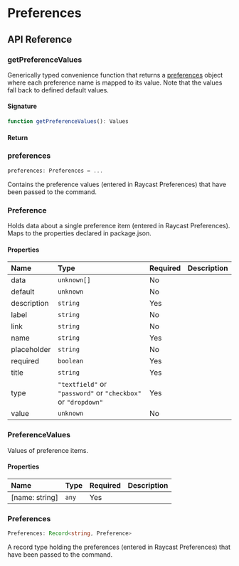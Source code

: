 # Preferences

## API Reference

### getPreferenceValues

Generically typed convenience function that returns a [preferences](../preferences.md#preferences) object where each preference name is mapped to its value.
Note that the values fall back to defined default values.

#### Signature

```typescript
function getPreferenceValues(): Values
```

#### Return



### preferences

```typescript
preferences: Preferences = ...
```

Contains the preference values (entered in Raycast Preferences) that have been passed to the command.

### Preference

Holds data about a single preference item (entered in Raycast Preferences).
Maps to the properties declared in package.json.

#### Properties

| Name | Type | Required | Description |
| :--- | :--- | :--- | :--- |
| data | `unknown[]` | No |  |
| default | `unknown` | No |  |
| description | `string` | Yes |  |
| label | `string` | No |  |
| link | `string` | No |  |
| name | `string` | Yes |  |
| placeholder | `string` | No |  |
| required | `boolean` | Yes |  |
| title | `string` | Yes |  |
| type | `"textfield"` or `"password"` or `"checkbox"` or `"dropdown"` | Yes |  |
| value | `unknown` | No |  |

### PreferenceValues

Values of preference items.

#### Properties

| Name | Type | Required | Description |
| :--- | :--- | :--- | :--- |
| [name: string] | `any` | Yes |  |

### Preferences

```typescript
Preferences: Record<string, Preference>
```

A record type holding the preferences (entered in Raycast Preferences) that have been passed to the command.
